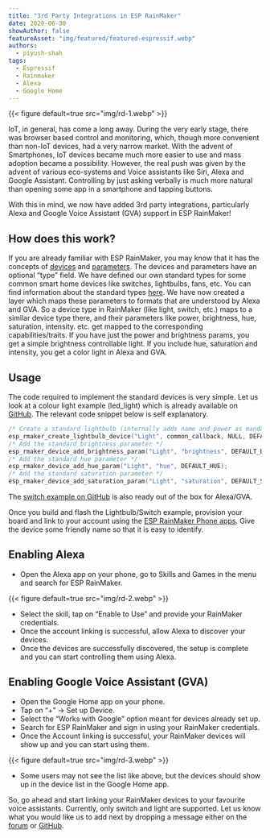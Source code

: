 ```yaml
---
title: "3rd Party Integrations in ESP RainMaker"
date: 2020-06-30
showAuthor: false
featureAsset: "img/featured/featured-espressif.webp"
authors:
  - piyush-shah
tags:
  - Espressif
  - Rainmaker
  - Alexa
  - Google Home
---
```

{{< figure
    default=true
    src="img/rd-1.webp"
    >}}

IoT, in general, has come a long away. During the very early stage, there was browser based control and monitoring, which, though more convenient than non-IoT devices, had a very narrow market. With the advent of Smartphones, IoT devices became much more easier to use and mass adoption became a possibility. However, the real push was given by the advent of various eco-systems and Voice assistants like Siri, Alexa and Google Assistant. Controlling by just asking verbally is much more natural than opening some app in a smartphone and tapping buttons.

With this in mind, we now have added 3rd party integrations, particularly Alexa and Google Voice Assistant (GVA) support in ESP RainMaker!

## How does this work?

If you are already familiar with ESP RainMaker, you may know that it has the concepts of [devices](https://rainmaker.espressif.com/docs/spec-concepts.html#devices) and [parameters](https://rainmaker.espressif.com/docs/spec-concepts.html#parameters). The devices and parameters have an optional “type” field. We have defined our own standard types for some common smart home devices like switches, lightbulbs, fans, etc. You can find information about the standard types [here](https://rainmaker.espressif.com/docs/standard-types.html). We have now created a layer which maps these parameters to formats that are understood by Alexa and GVA. So a device type in RainMaker (like light, switch, etc.) maps to a similar device type there, and their parameters like power, brightness, hue, saturation, intensity. etc. get mapped to the corresponding capabilities/traits. If you have just the power and brightness params, you get a simple brightness controllable light. If you include hue, saturation and intensity, you get a color light in Alexa and GVA.

## Usage

The code required to implement the standard devices is very simple. Let us look at a colour light example (led_light) which is already available on [GitHub](https://github.com/espressif/esp-rainmaker/tree/master/examples/led_light). The relevant code snippet below is self explanatory.

```c
/* Create a standard lightbulb (internally adds name and power as mandatory parameters */
esp_rmaker_create_lightbulb_device("Light", common_callback, NULL, DEFAULT_POWER);
/* Add the standard brightness parameter */
esp_rmaker_device_add_brightness_param("Light", "brightness", DEFAULT_BRIGHTNESS);
/* Add the standard hue parameter */
esp_rmaker_device_add_hue_param("Light", "hue", DEFAULT_HUE);
/* Add the standard saturation parameter */
esp_rmaker_device_add_saturation_param("Light", "saturation", DEFAULT_SATURATION);
```

The [switch example on GitHub](https://github.com/espressif/esp-rainmaker/tree/master/examples/switch) is also ready out of the box for Alexa/GVA.

Once you build and flash the Lightbulb/Switch example, provision your board and link to your account using the [ESP RainMaker Phone apps](https://rainmaker.espressif.com/docs/quick-links.html#phone-apps). Give the device some friendly name so that it is easy to identify.

## Enabling Alexa

- Open the Alexa app on your phone, go to Skills and Games in the menu and search for ESP RainMaker.

{{< figure
    default=true
    src="img/rd-2.webp"
    >}}

- Select the skill, tap on “Enable to Use” and provide your RainMaker credentials.
- Once the account linking is successful, allow Alexa to discover your devices.
- Once the devices are successfully discovered, the setup is complete and you can start controlling them using Alexa.

## Enabling Google Voice Assistant (GVA)

- Open the Google Home app on your phone.
- Tap on “+” -> Set up Device.
- Select the “Works with Google” option meant for devices already set up.
- Search for ESP RainMaker and sign in using your RainMaker credentials.
- Once the Account linking is successful, your RainMaker devices will show up and you can start using them.

{{< figure
    default=true
    src="img/rd-3.webp"
    >}}

- Some users may not see the list like above, but the devices should show up in the device list in the Google Home app.

So, go ahead and start linking your RainMaker devices to your favourite voice assistants. Currently, only switch and light are supported. Let us know what you would like us to add next by dropping a message either on the [forum](https://esp32.com/viewforum.php?f=41) or [GitHub](https://github.com/espressif/esp-rainmaker/issues).
